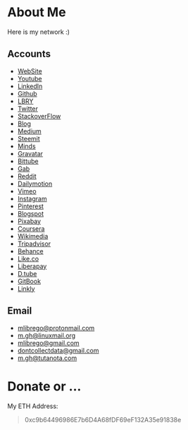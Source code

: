 # About Me

Here is my network :)

## Accounts

* [WebSite](http://mlibre.github.io)
* [Youtube](https://www.youtube.com/c/mlibrefree)
* [LinkedIn](https://www.linkedin.com/in/mlibre)
* [Github](https://github.com/mlibre)
* [LBRY](https://lbry.tv/@mlibre:e)
* [Twitter](https://twitter.com/mlibreT)
* [StackoverFlow](https://stackoverflow.com/users/3928320/mlibre?tab=profile)
* [Blog](https://mlibrego.wordpress.com/)
* [Medium](https://medium.com/@mlibre)
* [Steemit](https://steemit.com/@mlibregop/)
* [Minds](https://www.minds.com/mlibre)
* [Gravatar](https://en.gravatar.com/mlibrego)
* [Bittube](https://bittube.tv/profile/mlibre)
* [Gab](https://gab.com/mlibre)
* [Reddit](https://www.reddit.com/user/mlibrege/)
* [Dailymotion](https://www.dailymotion.com/mlibrego)
* [Vimeo](https://vimeo.com/mlibre)
* [Instagram](https://www.instagram.com/mlibrege/)
* [Pinterest](https://www.pinterest.com/mlibrege/)
* [Blogspot](https://mlibrego.blogspot.com)
* [Pixabay](https://pixabay.com/users/mlibre-1527788/)
* [Coursera](https://www.coursera.org/user/047d27bf0622aed97c516cbd49324729)
* [Wikimedia](https://commons.wikimedia.org/wiki/User:M.ghlibre)
* [Tripadvisor](https://www.tripadvisor.com/Profile/mlibre)
* [Behance](https://www.behance.net/mlibre)
* [Like.co](https://like.co/mlibrego)
* [Liberapay](https://liberapay.com/mlibre/)
* [D.tube](https://d.tube/#!/c/mlibregop)
* [GitBook](https://mlibre.gitbook.io)
* [Linkly](https://linkly.co/mlibre)

## Email
* mlibrego@protonmail.com
* m.gh@linuxmail.org
* mlibrego@gmail.com
* dontcollectdata@gmail.com
* m.gh@tutanota.com

# Donate or ...
My ETH Address:
> 0xc9b64496986E7b6D4A68fDF69eF132A35e91838e